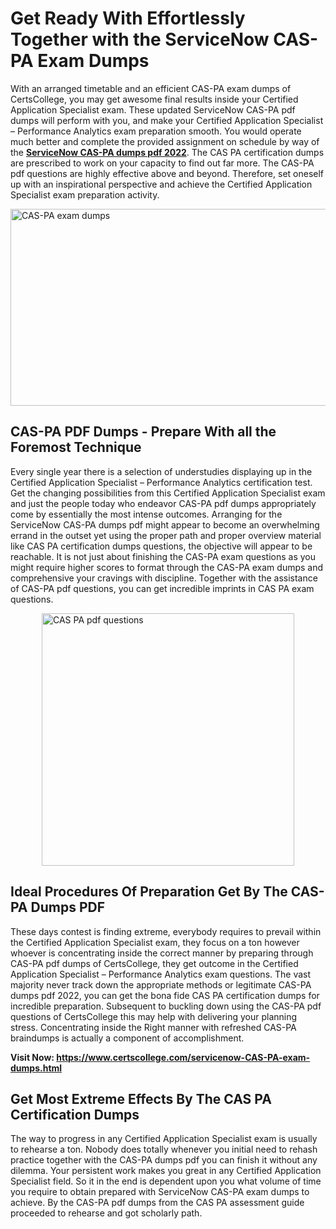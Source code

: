<h1><strong>Get Ready With Effortlessly Together with the ServiceNow CAS-PA Exam Dumps&nbsp;</strong></h1>
<p><span style="font-weight: 400;">With an arranged timetable and an efficient  CAS-PA exam dumps of CertsCollege, you may get awesome final results inside your Certified Application Specialist exam. These updated ServiceNow CAS-PA pdf dumps will perform with you, and make your Certified Application Specialist – Performance Analytics exam preparation smooth. You would operate much better and complete the provided assignment on schedule by way of the <strong><a href="https://www.certscollege.com/servicenow-CAS-PA-exam-dumps.html">ServiceNow CAS-PA dumps pdf 2022</a></strong>. The CAS PA certification dumps are prescribed to work on your capacity to find out far more. The  CAS-PA pdf questions are highly effective above and beyond. Therefore, set oneself up with an inspirational perspective and achieve the Certified Application Specialist exam preparation activity.&nbsp;</span></p>
<p><span style="font-weight: 400;"><img style="display: block; margin-left: auto; margin-right: auto;" src="https://i.ibb.co/CPDK3ps/Yellow-and-Blue-Initiative-Blog-Banner.png" alt="CAS-PA exam dumps" width="559" height="315" /></span></p>
<h2><strong>CAS-PA PDF Dumps - Prepare With all the Foremost Technique</strong></h2>
<p><span style="font-weight: 400;">Every single year there is a selection of understudies displaying up in the Certified Application Specialist – Performance Analytics certification test. Get the changing possibilities from this Certified Application Specialist exam and just the people today who endeavor CAS-PA pdf dumps appropriately come by essentially the most intense outcomes. Arranging for the ServiceNow CAS-PA dumps pdf might appear to become an overwhelming errand in the outset yet using the proper path and proper overview material like CAS PA certification dumps questions, the objective will appear to be reachable. It is not just about finishing the CAS-PA exam questions as you might require higher scores to format through the CAS-PA exam dumps and comprehensive your cravings with discipline. Together with the assistance of CAS-PA pdf questions, you can get incredible imprints in CAS PA exam questions.</span></p>
<p><span style="font-weight: 400;"><a href="https://tinyurl.com/4tykk9fz"><img style="display: block; margin-left: auto; margin-right: auto;" src="https://i.ibb.co/9tMrhdY/Teacher-Appreciation-Invitation.png" alt="CAS PA pdf questions " width="404" height="404" /></a></span></p>
<h2><strong>Ideal Procedures Of Preparation Get By The CAS-PA Dumps PDF</strong></h2>
<p><span style="font-weight: 400;">These days contest is finding extreme, everybody requires to prevail within the Certified Application Specialist exam, they focus on a ton however whoever is concentrating inside the correct manner by preparing through CAS-PA pdf dumps of CertsCollege, they get outcome in the Certified Application Specialist – Performance Analytics exam questions. The vast majority never track down the appropriate methods or legitimate CAS-PA dumps pdf 2022, you can get the bona fide CAS PA certification dumps for incredible preparation. Subsequent to buckling down using the  CAS-PA pdf questions of CertsCollege this may help with delivering your planning stress. Concentrating inside the Right manner with refreshed CAS-PA braindumps is actually a component of accomplishment.</span></p>
<p><span style="font-weight: 400;"><strong>Visit Now: <a href="https://www.certscollege.com/servicenow-CAS-PA-exam-dumps.html">https://www.certscollege.com/servicenow-CAS-PA-exam-dumps.html</a></strong></span></p>
<h2><strong>Get Most Extreme Effects By The CAS PA Certification Dumps</strong></h2>
<p><span style="font-weight: 400;">The way to progress in any Certified Application Specialist exam is usually to rehearse a ton. Nobody does totally whenever you initial need to rehash practice together with the CAS-PA dumps pdf you can finish it without any dilemma. Your persistent work makes you great in any Certified Application Specialist field. So it in the end is dependent upon you what volume of time you require to obtain prepared with ServiceNow CAS-PA exam dumps to achieve. By the CAS-PA pdf dumps from the CAS PA assessment guide proceeded to rehearse and got scholarly path.</span></p>
